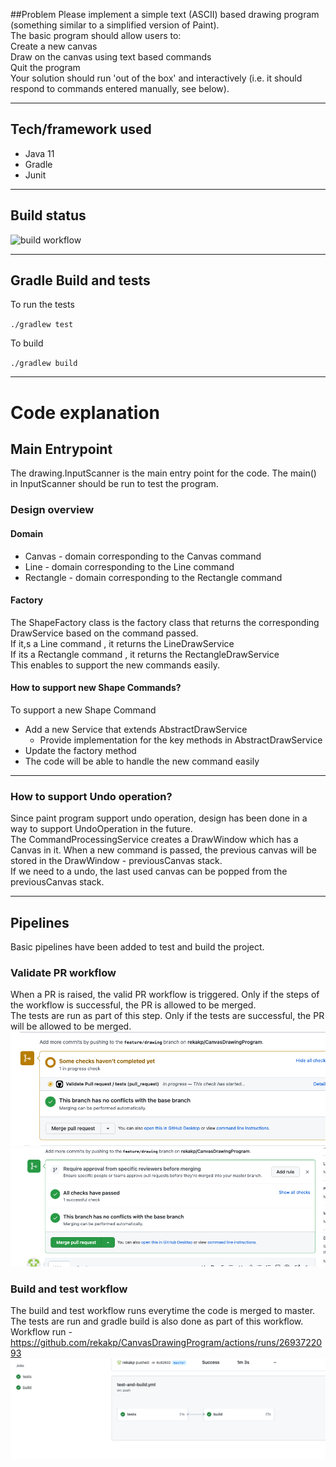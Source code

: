 ##Problem
Please implement a simple text (ASCII) based drawing program (something similar to a simplified version of Paint).   
The basic program should allow users to:  
Create a new canvas  
Draw on the canvas using text based commands  
Quit the program  
Your solution should run 'out of the box' and interactively (i.e. it should respond to commands entered manually, see below).  

---

## Tech/framework used  
- Java 11  
- Gradle  
- Junit  

---

## Build status

![build workflow](https://github.com/rekakp/CanvasDrawingProgram/actions/workflows/test-and-build.yml/badge.svg)

---

## Gradle Build and tests
To run the tests  

`./gradlew test`

To build 

`./gradlew build`

---

# Code explanation
## Main Entrypoint
The drawing.InputScanner is the main entry point for the code. The main() in InputScanner should be run to test the program.

### Design overview

####  Domain
- Canvas - domain corresponding to the Canvas command
- Line  - domain corresponding to the Line command
- Rectangle - domain corresponding to the Rectangle command

#### Factory

The ShapeFactory class is the factory class that returns the corresponding DrawService based on the command passed.  
If it,s a Line command , it returns the LineDrawService  
If its a Rectangle command , it returns the RectangleDrawService  
This enables to support the new commands easily.  

#### How to support new Shape Commands?  
To support a new Shape Command 
- Add a new Service that extends AbstractDrawService
  - Provide implementation for the key methods in AbstractDrawService
- Update the factory method
- The code will be able to handle the new command easily

---

### How to support Undo operation?  

Since paint program support undo operation, design has been done in a way to support UndoOperation in the future.  
The CommandProcessingService creates a DrawWindow which has a Canvas in it. 
When a new command is passed, the previous canvas will be stored in the DrawWindow - previousCanvas stack.  
If we need to a undo, the last used canvas can be popped from the previousCanvas stack.

---

## Pipelines

Basic pipelines have been added to test and build the project.  

### Validate PR workflow  
When a PR is raised, the valid PR workflow is triggered. Only if the steps of the workflow is successful, the PR is allowed to be merged.   
The tests are run as part of this step. Only if the tests are successful, the PR will be allowed to be merged.
![Validate PR](./pr_checks_before.png)
![Validate PR Success](./pr_checks_success.png)

### Build and test workflow
The build and test workflow runs everytime the code is merged to master.  
The tests are run and gradle build is also done as part of this workflow.  
Workflow run - https://github.com/rekakp/CanvasDrawingProgram/actions/runs/2693722093  
![img.png](build_and_test.png)  
